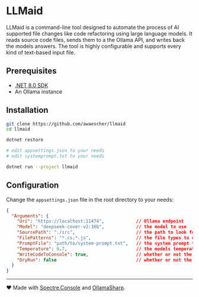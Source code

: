 # LLMaid

LLMaid is a command-line tool designed to automate the process of AI supported file changes like code refactoring using large language models. It reads source code files, sends them to a the Ollama API, and writes back the models answers. The tool is highly configurable and supports every kind of text-based input file.

## Prerequisites

- [.NET 8.0 SDK](https://dotnet.microsoft.com/download)
- An Ollama instance

## Installation

```bash
git clone https://github.com/awaescher/llmaid
cd llmaid

dotnet restore

# edit appsettings.json to your needs
# edit systemprompt.txt to your needs

dotnet run --project llmaid
```

## Configuration

Change the `appsettings.json` file in the root directory to your needs:

```json
{
  "Arguments": {
    "Uri": "https://localhost:11474",            // Ollama endpoint
    "Model": "deepseek-cover-v2:16b",            // the model to use
    "SourcePath": "./src",                       // the path to look for files to change
    "FilePatterns": "*.cs;*.js",                 // the file types to change
    "PromptFile": "path/to/system-prompt.txt",   // the system prompt to prime the model
    "Temperature": 0.7,                          // the models temperature (0 precise to 1 creative)
    "WriteCodeToConsole": true,                  // whether or not the models response should be shown in the console
    "DryRun": false                              // whether or not the files should be replaced with the model's response
  }
}
```

---

❤ Made with [Spectre.Console](https://github.com/spectreconsole/spectre.console) and [OllamaSharp](https://github.com/awaescher/OllamaSharp).
